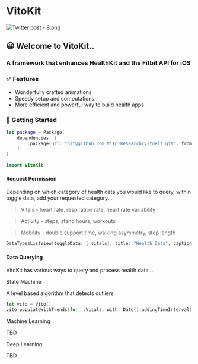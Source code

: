 # VitoKit

![Twitter post - 8.png](https://res.craft.do/user/full/23a03a79-af5e-1af9-b4ff-27170389b6b1/doc/AB3125ED-4677-462B-B685-7579F290E38A/07815B4B-95A1-4CA6-91E7-F8EC17B9F535_2/If1dhMo7DxNcxeSQOlh06ZSAVZAyFSexxVGsRVqnnhgz/Twitter%20post%20-%208.png)

## 😀 Welcome to VitoKit..

### A framework that enhances HealthKit and the Fitbit API for iOS

### ✅ Features

- Wonderfully crafted animations
- Speedy setup and computations
- More efficient and powerful way to build health apps

### 🚀 Getting Started

```swift
let package = Package(
    dependencies: [
        .package(url: "git@github.com:Vito-Research/VitoKit.git", from: "0.0.0")
    ]
)

import VitoKit

```

#### Request Permission

Depending on which category of health data you would like to query, within toggle data, add your requested category...

> Vitals - heart rate, respiration rate, heart rate variability

> Activity - steps, stand hours, workouts

> Mobility - double support time, walking asymmetry, step length

```swift
DataTypesListView(toggleData: [.vitals], title: "Health Data", caption: "Why we need this data...")
```

#### Data Querying

VitoKit has various ways to query and process health data...

State Machine

A level based algorithm that detects outliers

```swift
let vito = Vito()
vito.populateWithTrends(for: .Vitals, with: Date().addingTimeInterval(.month * 24), to: Date(), filterToActivity: .active)
```

Machine Learning

TBD

Deep Learning

TBD


